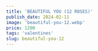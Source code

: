 ```yaml
---
title: 'BEAUTIFUL YOU (12 ROSES)'
publish_date: 2024-02-11
image: 'beautiful-you-12.webp'
price: 1200
tags: 'valentines'
slug: beautiful-you-12
---
```

